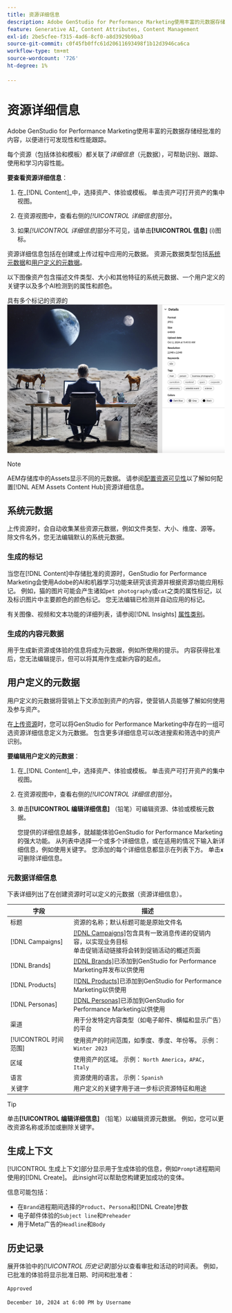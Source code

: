 ```yaml
---
title: 资源详细信息
description: Adobe GenStudio for Performance Marketing使用丰富的元数据存储经批准的内容，以便进行可搜索性和性能跟踪。
feature: Generative AI, Content Attributes, Content Management
exl-id: 2be5cfee-f315-4ad6-8cf0-a8d3929b9ba3
source-git-commit: c0f45fb0ffc61d20611693498f1b12d3946ca6ca
workflow-type: tm+mt
source-wordcount: '726'
ht-degree: 1%

---
```


# 资源详细信息

Adobe GenStudio for Performance Marketing使用丰富的元数据存储经批准的内容，以便进行可发现性和性能跟踪。

每个资源（包括体验和模板）都关联了&#x200B;_详细信息_（元数据），可帮助识别、跟踪、使用和学习内容性能。

**要查看资源详细信息**：

1. 在&#x200B;_[!DNL Content]_中，选择资产、体验或模板。 单击资产可打开资产的集中视图。

1. 在资源视图中，查看右侧的&#x200B;_[!UICONTROL 详细信息]_&#x200B;部分。

1. 如果&#x200B;_[!UICONTROL 详细信息]_&#x200B;部分不可见，请单击&#x200B;**[!UICONTROL 信息]** (i)图标。

资源详细信息包括在创建或上传过程中应用的元数据。 资源元数据类型包括[系统元数据](#system-metadata)和[用户定义的元数据](#user-defined-metadata)。

以下图像资产包含描述文件类型、大小和其他特征的系统元数据、一个用户定义的关键字以及多个AI检测到的属性和颜色。

具有多个标记的资源的![详细信息](/help/assets/content-asset-details.png)

>[!NOTE]
>
>AEM存储库中的Assets显示不同的元数据。 请参阅[配置资源可见性](connect-aem-repo.md#step-4-configure-asset-visibility)以了解如何配置[!DNL AEM Assets Content Hub]资源详细信息。

## 系统元数据

上传资源时，会自动收集某些资源元数据，例如文件类型、大小、维度、源等。 除文件名外，您无法编辑默认的系统元数据。

### 生成的标记

当您在[!DNL Content]中存储批准的资源时，GenStudio for Performance Marketing会使用Adobe的AI和机器学习功能来研究该资源并根据资源功能应用标记。 例如，猫的图片可能会产生诸如`pet photography`或`cat`之类的属性标记，以及标识图片中主要颜色的颜色标记。 您无法编辑已检测并自动应用的标记。

有关图像、视频和文本功能的详细列表，请参阅[!DNL Insights] [属性类别](/help/user-guide/insights/attributes.md#categories)。

### 生成的内容元数据

用于生成新资源或体验的信息将成为元数据，例如所使用的提示。 内容获得批准后，您无法编辑提示，但可以将其用作生成新内容的起点。

## 用户定义的元数据

用户定义的元数据将营销上下文添加到资产的内容，使营销人员能够了解如何使用及参与资产。

在[上传资源](/help/user-guide/content/manage-assets.md#add-assets)时，您可以将GenStudio for Performance Marketing中存在的一组可选资源详细信息定义为元数据。 包含更多详细信息可以改进搜索和筛选中的资产识别。

**要编辑用户定义的元数据**：

1. 在&#x200B;_[!DNL Content]_中，选择资产、体验或模板。 单击资产可打开资产的集中视图。

1. 在资源视图中，查看右侧的&#x200B;_[!UICONTROL 详细信息]_&#x200B;部分。

1. 单击&#x200B;**[!UICONTROL 编辑详细信息]** （铅笔）可编辑资源、体验或模板元数据。

   您提供的详细信息越多，就越能体验GenStudio for Performance Marketing的强大功能。 从列表中选择一个或多个详细信息，或在适用的情况下输入新详细信息，例如使用关键字。 您添加的每个详细信息都显示在列表下方。 单击&#x200B;**`x`**&#x200B;可删除详细信息。

### 元数据详细信息

下表详细列出了在创建资源时可以定义的元数据（资源详细信息）。

| 字段 | 描述 |
| -------------- | ----------- |
| 标题 | 资源的名称；默认标题可能是原始文件名 |
| [!DNL Campaigns] | [[!DNL Campaigns]](/help/user-guide/campaigns/overview.md)包含具有一致消息传递的促销内容，以实现业务目标<br>单击促销活动链接将会转到促销活动的概述页面 |
| [!DNL Brands] | [[!DNL Brands]](/help/user-guide/guidelines/brands.md)已添加到GenStudio for Performance Marketing并发布以供使用 |
| [!DNL Products] | [[!DNL Products]](/help/user-guide/guidelines/products.md)已添加到GenStudio for Performance Marketing以供使用 |
| [!DNL Personas] | [[!DNL Personas]](/help/user-guide/guidelines/personas.md)已添加到GenStudio for Performance Marketing以供使用 |
| 渠道 | 用于分发特定内容类型（如电子邮件、横幅和显示广告）的平台 |
| [!UICONTROL 时间范围] | 使用资产的时间范围，如季度、季度、年份等。 示例：`Winter 2023` |
| 区域 | 使用资产的区域。 示例： `North America`，`APAC`，`Italy` |
| 语言 | 资源使用的语言。 示例：`Spanish` |
| 关键字 | 用户定义的关键字用于进一步标识资源特征和用途 |

>[!TIP]
>
>单击&#x200B;**[!UICONTROL 编辑详细信息]** （铅笔）以编辑资源元数据。 例如，您可以更改资源名称或添加或删除关键字。

## 生成上下文

[!UICONTROL 生成上下文]部分显示用于生成体验的信息，例如`Prompt`进程期间使用的[!DNL Create]。 此insight可以帮助您构建更加成功的变体。

信息可能包括：

- 在`Brand`进程期间选择的`Product`、`Persona`和[!DNL Create]参数
- 电子邮件体验的`Subject line`和`Preheader`
- 用于Meta广告的`Headline`和`Body`

## 历史记录

展开体验中的&#x200B;_[!UICONTROL 历史记录]_&#x200B;部分以查看审批和活动的时间表。 例如，已批准的体验将显示批准日期、时间和批准者：

```
Approved

December 10, 2024 at 6:00 PM by Username
```
